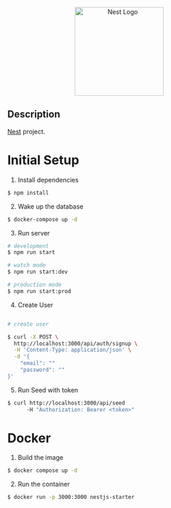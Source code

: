 <p align="center">
  <a href="http://nestjs.com/" target="blank"><img src="https://nestjs.com/img/logo-small.svg" width="200" alt="Nest Logo" /></a>
</p>

## Description

[Nest](https://github.com/nestjs/nest) project.

# Initial Setup

1. Install dependencies

```bash
$ npm install
```

2. Wake up the database

```bash
$ docker-compose up -d
```

3. Run server

```bash
# development
$ npm run start

# watch mode
$ npm run start:dev

# production mode
$ npm run start:prod
```

4. Create User

```bash

# create user

$ curl -X POST \
  http://localhost:3000/api/auth/signup \
  -H 'Content-Type: application/json' \
  -d '{
    "email": ""
    "password": ""
}'

```

5. Run Seed with token

```bash
$ curl http://localhost:3000/api/seed
      -H "Authorization: Bearer <token>"
```

# Docker

1. Build the image

```bash
$ docker compose up -d
```

2. Run the container

```bash
$ docker run -p 3000:3000 nestjs-starter
```
